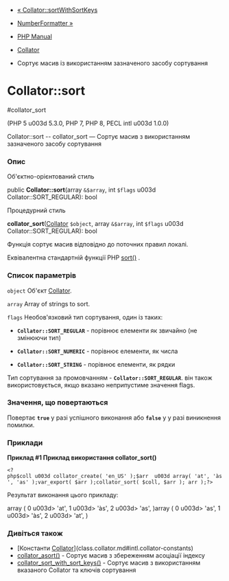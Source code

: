 - [« Collator::sortWithSortKeys](collator.sortwithsortkeys.md)
- [NumberFormatter »](class.numberformatter.md)

- [PHP Manual](index.md)
- [Collator](class.collator.md)
- Сортує масив із використанням зазначеного засобу сортування

# Collator::sort

#collator_sort

(PHP 5 u003d 5.3.0, PHP 7, PHP 8, PECL intl u003d 1.0.0)

Collator::sort -- collator_sort — Сортує масив з використанням
зазначеного засобу сортування

### Опис

Об'єктно-орієнтований стиль

public **Collator::sort**(array `&$array`, int `$flags` u003d
Collator::SORT_REGULAR): bool

Процедурний стиль

**collator_sort**([Collator](class.collator.md) `$object`, array
`&$array`, int `$flags` u003d Collator::SORT_REGULAR): bool

Функція сортує масив відповідно до поточних правил локалі.

Еквівалентна стандартній функції PHP [sort()](function.sort.md) .

### Список параметрів

`object`
Об'єкт [Collator](class.collator.md).

`array`
Array of strings to sort.

`flags`
Необов'язковий тип сортування, один із таких:

- **`Collator::SORT_REGULAR`** - порівнює елементи як звичайно (не
змінюючи тип)

- **`Collator::SORT_NUMERIC`** - порівнює елементи, як числа

- **`Collator::SORT_STRING`** - порівнює елементи, як рядки

Тип сортування за промовчанням - **`Collator::SORT_REGULAR`**. він також
використовується, якщо вказано неприпустиме значення flags.

### Значення, що повертаються

Повертає **`true`** у разі успішного виконання або **`false`** у
у разі виникнення помилки.

### Приклади

**Приклад #1 Приклад використання **collator_sort()****

`<?php$coll u003d collator_create( 'en_US' );$arr  u003d array( 'at', 'às', 'as' );var_export( $arr );collator_sort( $coll, $arr ); arr );?> `

Результат виконання цього прикладу:

array (
0 u003d> 'at',
1 u003d> 'às',
2 u003d> 'as',
)array (
0 u003d> 'as',
1 u003d> 'às',
2 u003d> 'at',
)

### Дивіться також

- [Константи
[Collator](class.collator.md)](class.collator.md#intl.collator-constants)
- [collator_asort()](collator.asort.md) - Сортує масив з
збереженням асоціації індексу
- [collator_sort_with_sort_keys()](collator.sortwithsortkeys.md) -
Сортує масив з використанням вказаного Collator та ключів
сортування
